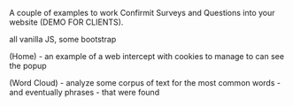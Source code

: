 A couple of examples to work Confirmit Surveys and Questions into your website (DEMO FOR CLIENTS).

  all vanilla JS, some bootstrap 

(Home) - an example of a web intercept with cookies to manage to can see the popup

(Word Cloud) - analyze some corpus of text for the most common words - and eventually phrases - that were found 
